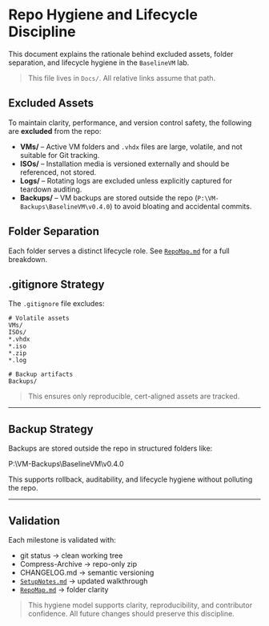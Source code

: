 # Repo Hygiene and Lifecycle Discipline

This document explains the rationale behind excluded assets, folder separation, and lifecycle hygiene in the `BaselineVM` lab.

> This file lives in `Docs/`. All relative links assume that path.

## Excluded Assets

To maintain clarity, performance, and version control safety, the following are **excluded** from the repo:

- **VMs/** – Active VM folders and `.vhdx` files are large, volatile, and not suitable for Git tracking.
- **ISOs/** – Installation media is versioned externally and should be referenced, not stored.
- **Logs/** – Rotating logs are excluded unless explicitly captured for teardown auditing.
- **Backups/** – VM backups are stored outside the repo (`P:\VM-Backups\BaselineVM\v0.4.0`) to avoid bloating and accidental commits.

## Folder Separation

Each folder serves a distinct lifecycle role. See [`RepoMap.md`](./RepoMap.md) for a full breakdown.

## .gitignore Strategy

The `.gitignore` file excludes:

```gitignore
# Volatile assets
VMs/
ISOs/
*.vhdx
*.iso
*.zip
*.log

# Backup artifacts
Backups/
```

> This ensures only reproducible, cert-aligned assets are tracked.

---

## Backup Strategy

Backups are stored outside the repo in structured folders like:

P:\VM-Backups\BaselineVM\v0.4.0

This supports rollback, auditability, and lifecycle hygiene without polluting the repo.

---

## Validation

Each milestone is validated with:

- git status → clean working tree
- Compress-Archive → repo-only zip
- CHANGELOG.md → semantic versioning
- [`SetupNotes.md`](./SetupNotes.md) → updated walkthrough
- [`RepoMap.md`](./RepoMap.md) → folder clarity

> This hygiene model supports clarity, reproducibility, and contributor confidence. All future changes should preserve this discipline.

